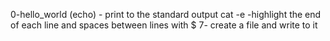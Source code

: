 0-hello_world (echo) - print to the standard output
cat -e -highlight the end of each line and spaces between lines with $
7- create a file and write to it 
